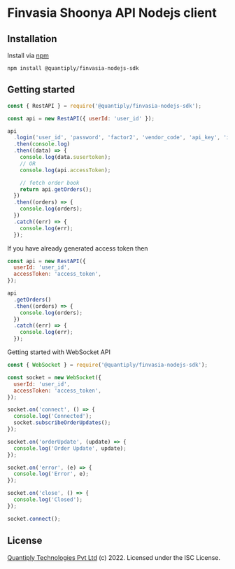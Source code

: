 # Finvasia Shoonya API Nodejs client

## Installation

Install via [npm](https://www.npmjs.com/package/@quantiply/finvasia-nodejs-sdk)

```
npm install @quantiply/finvasia-nodejs-sdk
```

## Getting started

```js
const { RestAPI } = require('@quantiply/finvasia-nodejs-sdk');

const api = new RestAPI({ userId: 'user_id' });

api
  .login('user_id', 'password', 'factor2', 'vendor_code', 'api_key', 'imei')
  .then(console.log)
  .then((data) => {
    console.log(data.susertoken);
    // OR
    console.log(api.accessToken);

    // fetch order book
    return api.getOrders();
  })
  .then((orders) => {
    console.log(orders);
  })
  .catch((err) => {
    console.log(err);
  });
```

If you have already generated access token then

```js
const api = new RestAPI({
  userId: 'user_id',
  accessToken: 'access_token',
});

api
  .getOrders()
  .then((orders) => {
    console.log(orders);
  })
  .catch((err) => {
    console.log(err);
  });
```

Getting started with WebSocket API

```js
const { WebSocket } = require('@quantiply/finvasia-nodejs-sdk');

const socket = new WebSocket({
  userId: 'user_id',
  accessToken: 'access_token',
});

socket.on('connect', () => {
  console.log('Connected');
  socket.subscribeOrderUpdates();
});

socket.on('orderUpdate', (update) => {
  console.log('Order Update', update);
});

socket.on('error', (e) => {
  console.log('Error', e);
});

socket.on('close', () => {
  console.log('Closed');
});

socket.connect();
```

## License

[Quantiply Technologies Pvt Ltd](http://quantiply.tech/) (c) 2022. Licensed under the ISC License.
